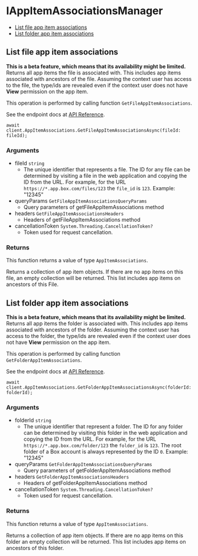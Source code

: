 # IAppItemAssociationsManager


- [List file app item associations](#list-file-app-item-associations)
- [List folder app item associations](#list-folder-app-item-associations)

## List file app item associations

**This is a beta feature, which means that its availability might be limited.**
Returns all app items the file is associated with. This includes app items
associated with ancestors of the file. Assuming the context user has access
to the file, the type/ids are revealed even if the context user does not
have **View** permission on the app item.

This operation is performed by calling function `GetFileAppItemAssociations`.

See the endpoint docs at
[API Reference](https://developer.box.com/reference/get-files-id-app-item-associations/).

<!-- sample get_files_id_app_item_associations -->
```
await client.AppItemAssociations.GetFileAppItemAssociationsAsync(fileId: fileId);
```

### Arguments

- fileId `string`
  - The unique identifier that represents a file.  The ID for any file can be determined by visiting a file in the web application and copying the ID from the URL. For example, for the URL `https://*.app.box.com/files/123` the `file_id` is `123`. Example: "12345"
- queryParams `GetFileAppItemAssociationsQueryParams`
  - Query parameters of getFileAppItemAssociations method
- headers `GetFileAppItemAssociationsHeaders`
  - Headers of getFileAppItemAssociations method
- cancellationToken `System.Threading.CancellationToken?`
  - Token used for request cancellation.


### Returns

This function returns a value of type `AppItemAssociations`.

Returns a collection of app item objects. If there are no
app items on this file, an empty collection will be returned.
This list includes app items on ancestors of this File.


## List folder app item associations

**This is a beta feature, which means that its availability might be limited.**
Returns all app items the folder is associated with. This includes app items
associated with ancestors of the folder. Assuming the context user has access
to the folder, the type/ids are revealed even if the context user does not
have **View** permission on the app item.

This operation is performed by calling function `GetFolderAppItemAssociations`.

See the endpoint docs at
[API Reference](https://developer.box.com/reference/get-folders-id-app-item-associations/).

<!-- sample get_folders_id_app_item_associations -->
```
await client.AppItemAssociations.GetFolderAppItemAssociationsAsync(folderId: folderId);
```

### Arguments

- folderId `string`
  - The unique identifier that represent a folder.  The ID for any folder can be determined by visiting this folder in the web application and copying the ID from the URL. For example, for the URL `https://*.app.box.com/folder/123` the `folder_id` is `123`.  The root folder of a Box account is always represented by the ID `0`. Example: "12345"
- queryParams `GetFolderAppItemAssociationsQueryParams`
  - Query parameters of getFolderAppItemAssociations method
- headers `GetFolderAppItemAssociationsHeaders`
  - Headers of getFolderAppItemAssociations method
- cancellationToken `System.Threading.CancellationToken?`
  - Token used for request cancellation.


### Returns

This function returns a value of type `AppItemAssociations`.

Returns a collection of app item objects. If there are no
app items on this folder an empty collection will be returned.
This list includes app items on ancestors of this folder.


